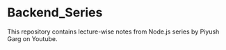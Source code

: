 # Backend_Series
This repository contains lecture-wise notes from Node.js series by Piyush Garg on Youtube.
